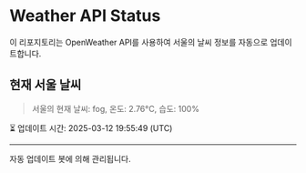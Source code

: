 
# Weather API Status

이 리포지토리는 OpenWeather API를 사용하여 서울의 날씨 정보를 자동으로 업데이트합니다.

## 현재 서울 날씨
> 서울의 현재 날씨: fog, 온도: 2.76°C, 습도: 100%

⏳ 업데이트 시간: 2025-03-12 19:55:49 (UTC)

---
자동 업데이트 봇에 의해 관리됩니다.
